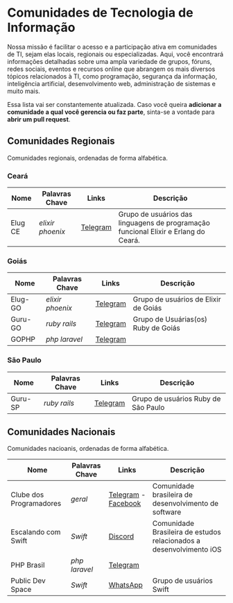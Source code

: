 # Comunidades de Tecnologia de Informação

Nossa missão é facilitar o acesso e a participação ativa em comunidades de TI, sejam elas locais, regionais ou especializadas. Aqui, você encontrará informações detalhadas sobre uma ampla variedade de grupos, fóruns, redes sociais, eventos e recursos online que abrangem os mais diversos tópicos relacionados à TI, como programação, segurança da informação, inteligência artificial, desenvolvimento web, administração de sistemas e muito mais.

Essa lista vai ser constantemente atualizada. Caso você queira **adicionar a comunidade a qual você gerencia ou faz parte**, sinta-se a vontade para **abrir um pull request**.

## Comunidades Regionais
Comunidades regionais, ordenadas de forma alfabética.

### Ceará
|   Nome   |  Palavras Chave     |                Links                   |                                Descrição                                |
|----------|---------------------|----------------------------------------|-------------------------------------------------------------------------|
| Elug CE  | _elixir phoenix_    |   [Telegram](https://t.me/elug_ce)     | Grupo de usuários das linguagens de programação funcional Elixir e Erlang do Ceará. |

### Goiás

|   Nome   |  Palavras Chave     |                Links                   |                                Descrição                                |
|----------|---------------------|----------------------------------------|-------------------------------------------------------------------------|
| Elug-GO  | _elixir phoenix_    |   [Telegram](https://t.me/eluggo)      | Grupo de usuários de Elixir de Goiás                                    |
| Guru-GO  | _ruby rails_        |   [Telegram](https://t.me/guru_go)     | Grupo de Usuárias(os) Ruby de Goiás                                     |
| GOPHP    | _php laravel_       |   [Telegram](https://t.me/gophp)       | |

### São Paulo
|   Nome   |  Palavras Chave     |                Links                   |                                Descrição                                |
|----------|---------------------|----------------------------------------|-------------------------------------------------------------------------|
| Guru-SP  | _ruby rails_        |   [Telegram](https://t.me/guru_go)     | Grupo de usuários Ruby de São Paulo                                     |

## Comunidades Nacionais

Comunidades nacioanis, ordenadas de forma alfabética.

|            Nome          |  Palavras Chave     |                Links                   |                                Descrição                                |
|--------------------------|---------------------|----------------------------------------|-------------------------------------------------------------------------|
| Clube dos Programadores  | _geral_             | [Telegram](https://t.me/clubedosprogramadores) - [Facebook](https://www.facebook.com/groups/clubedosprogramadores)    | Comunidade brasileira de desenvolvimento de software                    |
| Escalando com Swift      | _Swift_             | [Discord](https://discord.com/invite/S6MVg8Z9g4)| Comunidade Brasileira de estudos relacionados a desenvolvimento iOS        |
| PHP Brasil               | _php laravel_       | [Telegram](https://t.me/phpbrasil)     | |
| Public Dev Space         | _Swift_             | [WhatsApp](https://chat.whatsapp.com/CDwubnga2sU4BVLk5QnmmD)| Grupo de usuários Swift |
